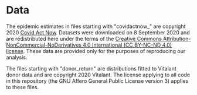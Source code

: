 # Data

The epidemic estimates in files starting with "covidactnow_" are copyright 2020 [Covid Act Now](https://covidactnow.org). Datasets were downloaded on 8 September 2020 and are redistributed here under the terms of the [Creative Commons Attribution-NonCommercial-NoDerivatives 4.0 International (CC BY-NC-ND 4.0) license](https://creativecommons.org/licenses/by-nc-nd/4.0/). These data are provided only for the purposes of
reproducing our analysis.

The files starting with "donor_return" are distributions fitted to Vitalant donor data and are copyright 2020 Vitalant. The license applying to all code in this repository (the GNU Affero General Public License version 3) applies to these files.
